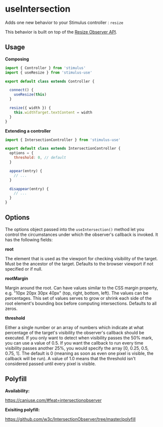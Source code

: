 # useIntersection

Adds one new behavior to your Stimulus controller : `resize`

This behavior is built on top of the [Resize Observer API](https://developer.mozilla.org/en-US/docs/Web/API/ResizeObserver).


## Usage

**Composing**

```js
import { Controller } from 'stimulus'
import { useResize } from 'stimulus-use'

export default class extends Controller {

  connect() {
    useResize(this)
  }

  resize({ width }) {
    this.widthTarget.textContent = width
  }
}
```

**Extending a controller**

```js
import { IntersectionController } from 'stimulus-use'

export default class extends IntersectionController {
  options = {
    threshold: 0, // default
  }

  appear(entry) {
    // ...
  }

  disappear(entry) {
    // ...
  }
}
```

## Options

The options object passed into the `useIntersection()` method let you control the circumstances under which the observer's callback is invoked. It has the following fields:

**root**

The element that is used as the viewport for checking visibility of the target. Must be the ancestor of the target. Defaults to the browser viewport if not specified or if null.

**rootMargin**

Margin around the root. Can have values similar to the CSS margin property, e.g. "10px 20px 30px 40px" (top, right, bottom, left). The values can be percentages. This set of values serves to grow or shrink each side of the root element's bounding box before computing intersections. Defaults to all zeros.

**threshold**

Either a single number or an array of numbers which indicate at what percentage of the target's visibility the observer's callback should be executed. If you only want to detect when visibility passes the 50% mark, you can use a value of 0.5. If you want the callback to run every time visibility passes another 25%, you would specify the array [0, 0.25, 0.5, 0.75, 1]. The default is 0 (meaning as soon as even one pixel is visible, the callback will be run). A value of 1.0 means that the threshold isn't considered passed until every pixel is visible.


## Polyfill

**Availability:**

https://caniuse.com/#feat=intersectionobserver

**Exisiting polyfill:**

https://github.com/w3c/IntersectionObserver/tree/master/polyfill